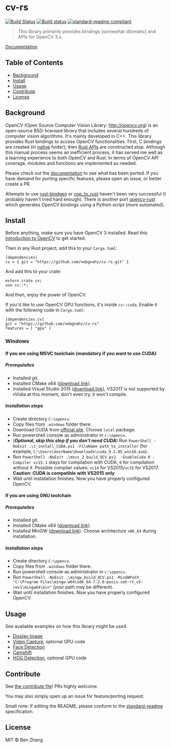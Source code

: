 # cv-rs

[![Build Status][travis-image]][travis-url]
[![Build status][appveyor-image]][appveyor-url]
[![standard-readme compliant][standard-readme-image]][standard-readme-url]

> This library primarily provides bindings (somewhat idiomatic) and APIs for
> OpenCV 3.x.

[Documentation](https://nebgnahz.github.io/cv-rs/cv/)

## Table of Contents

- [Background](#background)
- [Install](#install)
- [Usage](#usage)
- [Contribute](#contribute)
- [License](#license)

## Background

OpenCV (Open Source Computer Vision Library: http://opencv.org) is an
open-source BSD-licensed library that includes several hundreds of computer
vision algorithms. It's mainly developed in C++. This library provides Rust
bindings to access OpenCV functionalities. First, C bindings are created
(in [native](native) folder); then [Rust APIs](src/lib.rs) are constructed
atop. Although this manual process seems an inefficient process, it has served
me well as a learning experience to both OpenCV and Rust. In terms of OpenCV API
coverage, modules and functions are implemented as needed.

Please check out the [documentation](https://nebgnahz.github.io/cv-rs/cv/) to
see what has been ported. If you have demand for porting specific features,
please open an issue, or better create a PR.

Attempts to use [rust-bindgen](https://github.com/servo/rust-bindgen)
or [cpp_to_rust](https://github.com/rust-qt/cpp_to_rust) haven't been very
successful (I probably haven't tried hard enough). There is another
port [opencv-rust](https://github.com/kali/opencv-rust/) which generates OpenCV
bindings using a Python script (more automated).

## Install

Before anything, make sure you have OpenCV 3 installed. Read this
[Introduction to OpenCV][opencv-intro] to get started.

Then in any Rust project, add this to your `Cargo.toml`:

```
[dependencies]
cv = { git = "https://github.com/nebgnahz/cv-rs.git" }
```

And add this to your crate:

```
extern crate cv;
use cv::*;
```

And then, enjoy the power of OpenCV.

If you'd like to use OpenCV GPU functions, it's inside `cv::cuda`. Enable it
with the following code in `Cargo.toml`:

```
[dependencies.cv]
git = "https://github.com/nebgnahz/cv-rs"
features = [ "gpu" ]
```

### Windows

#### If you are using MSVC toolchain (mandatory if you want to use CUDA)
##### Prerequisites
- Installed git.
- Installed CMake x64 ([download link](https://cmake.org/download/)).
- Installed Visual Studio 2015 ([download link](https://go.microsoft.com/fwlink/?LinkId=532606&clcid=0x409)), VS2017 is not supported by nVidia at this moment, don't even try, it won't compile.

##### Installation steps
- Create directory `C:\opencv`.
- Copy files from `.windows` folder there.
- Download CUDA from [official site](https://developer.nvidia.com/cuda-downloads?target_os=Windows&target_arch=x86_64&target_version=10). Choose `local` package.
- Run powershell console as administrator in `c:\opencv`.
- (***Optional, skip this step if you don't need CUDA***) Run `PowerShell -NoExit .\1_install_CUDA.ps1 -FileName path_to_installer` (for example, `C:\Users\UserName\Downloads\cuda_9.1.85_win10.exe`).
- Run `PowerShell -NoExit .\msvc_2_build_OCV.ps1  -EnableCuda 0 -Compiler vc15`. `1` stays for compilation with CUDA, `0` for compilation without it. Possible compiler values: `vc14` for VS2015/`vc15` for VS2017. **Caution: CUDA is compatible with VS2015 only**
- Wait until installation finishes. Now you have properly configured OpenCV.

#### If you are using GNU toolchain

##### Prerequisites
- Installed git.
- Installed CMake x64 ([download link](https://cmake.org/download/)).
- Installed MinGW ([download link](https://sourceforge.net/projects/mingw-w64/files/latest/download)). Choose architecture `x86_64` during installation.

##### Installation steps
- Create directory `C:\opencv`.
- Copy files from `.windows` folder there.
- Run powershell console as administrator in `c:\opencv`.
- Run `PowerShell -NoExit .\mingw_build_OCV.ps1 -MinGWPath "C:\Program Files\mingw-w64\x86_64-7.2.0-posix-seh-rt_v5-rev1\mingw64\bin"` (your path may be different).
- Wait until installation finishes. Now you have properly configured OpenCV.

## Usage

See available examples on how this library might be used.

- [Display Image](examples/display_image.rs)
- [Video Capture](examples/video_capture.rs), optional GPU code
- [Face Detection](examples/face_detect.rs)
- [Camshift](examples/camshift.rs)
- [HOG Detection](examples/hog.rs), optional GPU code

## Contribute

See [the contribute file](CONTRIBUTING.md)! PRs highly welcome.

You may also simply open up an issue for feature/porting request.

Small note: If editing the README, please conform to the
[standard-readme](https://github.com/RichardLitt/standard-readme) specification.

## License

MIT © Ben Zhang

<!-- links -->
[travis-image]: https://travis-ci.org/nebgnahz/cv-rs.svg?branch=master
[travis-url]: https://travis-ci.org/nebgnahz/cv-rs
[appveyor-image]: https://ci.appveyor.com/api/projects/status/dutogjshst3oyra2?svg=true
[appveyor-url]: https://ci.appveyor.com/project/nebgnahz/cv-rs
[standard-readme-image]: https://img.shields.io/badge/standard--readme-OK-green.svg?style=flat-square
[standard-readme-url]: https://github.com/RichardLitt/standard-readme
[opencv-intro]: http://docs.opencv.org/3.1.0/df/d65/tutorial_table_of_content_introduction.html
